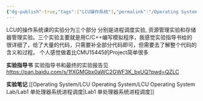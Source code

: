 ```yaml
---
{"dg-publish":true,"tags":["LCU操作系统"],"permalink":"/Operating System/LCU Operating System/LCU Operating System Lab/LCU Operating System Lab/","dgPassFrontmatter":true,"noteIcon":"","created":"2025-04-12T16:38:23.016+08:00","updated":"2025-04-19T10:01:07.838+08:00"}
---
```


LCU的操作系统课的实验分为三个部分 分别是进程调度实验, 资源管理实验和存储器管理实验。三个实验主要就是用C/C++编写模拟程序，我感觉实验指导书给的很详细了，给了大量的代码，只需要补全部分代码即可，但需要去了解整个代码的含义和过程。
个人感觉做着比CMU15445的Project简单很多

**实验指导书**
实验指导书和最终的实验报告见 https://pan.baidu.com/s/1fXGMGbx0aWC2GWF3K_bxUQ?pwd=QZLC 

**实验笔记**
[[Operating System/LCU Operating System/LCU Operating System Lab/Lab1 单处理器系统进程调度\|Lab1 单处理器系统进程调度]]
